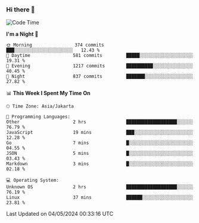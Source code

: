 ### Hi there 👋

<!--
**rmsubekti/rmsubekti** is a ✨ _special_ ✨ repository because its `README.md` (this file) appears on your GitHub profile.

Here are some ideas to get you started:

- 🔭 I’m currently working on ...
- 🌱 I’m currently learning ...
- 👯 I’m looking to collaborate on ...
- 🤔 I’m looking for help with ...
- 💬 Ask me about ...
- 📫 How to reach me: ...
- 😄 Pronouns: ...
- ⚡ Fun fact: ...
-->

<!--START_SECTION:waka-->
![Code Time](http://img.shields.io/badge/Code%20Time-2%2C900%20hrs%2017%20mins-blue)

**I'm a Night 🦉** 

```text
🌞 Morning                374 commits         ███░░░░░░░░░░░░░░░░░░░░░░   12.43 % 
🌆 Daytime                581 commits         █████░░░░░░░░░░░░░░░░░░░░   19.31 % 
🌃 Evening                1217 commits        ██████████░░░░░░░░░░░░░░░   40.45 % 
🌙 Night                  837 commits         ███████░░░░░░░░░░░░░░░░░░   27.82 % 
```


📊 **This Week I Spent My Time On** 

```text
🕑︎ Time Zone: Asia/Jakarta

💬 Programming Languages: 
Other                    2 hrs               ███████████████████░░░░░░   76.79 % 
JavaScript               19 mins             ███░░░░░░░░░░░░░░░░░░░░░░   12.28 % 
Go                       7 mins              █░░░░░░░░░░░░░░░░░░░░░░░░   04.55 % 
JSON                     5 mins              █░░░░░░░░░░░░░░░░░░░░░░░░   03.43 % 
Markdown                 3 mins              █░░░░░░░░░░░░░░░░░░░░░░░░   02.18 % 

💻 Operating System: 
Unknown OS               2 hrs               ███████████████████░░░░░░   76.19 % 
Linux                    37 mins             ██████░░░░░░░░░░░░░░░░░░░   23.81 % 
```


 Last Updated on 04/05/2024 00:33:16 UTC
<!--END_SECTION:waka-->
